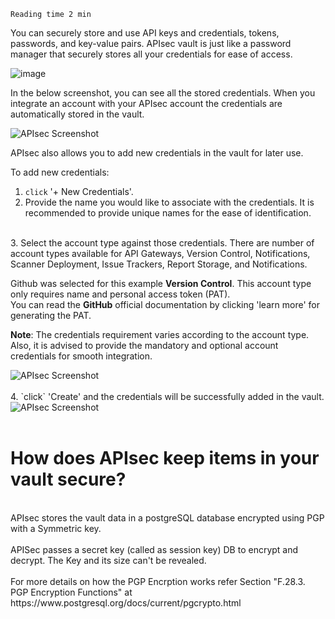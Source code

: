 `Reading time 2 min`

You can securely store and use API keys and credentials, tokens, passwords, and key-value pairs. APIsec vault is just like a password manager that securely stores all your credentials for ease of access. 

![image](https://user-images.githubusercontent.com/115025465/213296236-afaf708e-ee20-47ff-a952-467e0228fb05.png)


In the below screenshot, you can see all the stored credentials. When you integrate an account with your APIsec account the credentials are automatically stored in the vault. 

<img alt="APIsec Screenshot" src="https://user-images.githubusercontent.com/75529175/166119692-643b3dc7-b821-4eb5-8b34-fd9474db4751.png"/>

APIsec also allows you to add new credentials in the vault for later use. 

To add new credentials:

1. `click` '+ New Credentials'.
   <br>
2.  Provide the name you would like to associate with the credentials. It is recommended to provide unique names for the ease of identification. 
   <br>
3. Select the account type against those credentials. 
   There are number of account types available for API Gateways, Version Control, 
   Notifications, Scanner Deployment, Issue Trackers, Report Storage, and Notifications.
   
   Github was selected for this example **Version Control**. This account type only requires name and personal access token (PAT). <br>
   You can read the **GitHub** official documentation by clicking 'learn more' for generating the PAT. 
   
 **Note**: The credentials requirement varies according to the account type. Also, it is advised to provide the mandatory and optional account credentials for smooth integration. 

 <img alt="APIsec Screenshot" src="https://user-images.githubusercontent.com/75529175/166119695-fee13ad6-ae56-45e3-b348-8c13884f3166.png"/>
 <br>
 <br>
 4. `click` 'Create' and the credentials will be successfully added in the vault. 
   
   <img alt="APIsec Screenshot" src="https://user-images.githubusercontent.com/75529175/166119696-ff83c70a-c45a-44df-942e-7fb733e814d4.png"/>
 <br>
 <br>

# How does APIsec keep items in your vault secure?
 <br>
  APIsec stores the vault data in a postgreSQL database encrypted using PGP with a Symmetric key.
 <br><br>
 APISec passes a secret key (called as session key) DB to encrypt and decrypt. The Key and its size can't be revealed.
 <br><br>
For more details on how the PGP Encrption works refer Section "F.28.3. PGP Encryption Functions" at https://www.postgresql.org/docs/current/pgcrypto.html
 
